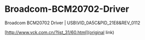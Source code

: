 # Broadcom-BCM20702-Driver
Broadcom BCM20702 Driver | USB\VID_0A5C&amp;PID_21E8&amp;REV_0112

[http://www.vck.com.cn/?list_31/60.html](original link)
